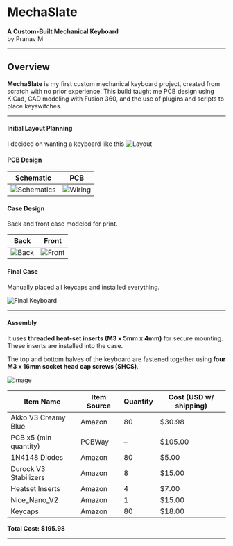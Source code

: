 # MechaSlate 
**A Custom-Built Mechanical Keyboard**  
by Pranav M

---

## Overview
**MechaSlate** is my first custom mechanical keyboard project, created from scratch with no prior experience. This build taught me PCB design using KiCad, CAD modeling with Fusion 360, and the use of plugins and scripts to place keyswitches.

---

####  Initial Layout Planning
I decided on wanting a keyboard like this 
![Layout](https://github.com/user-attachments/assets/375b4509-4335-4047-8f0a-fa6b8db1fd74)

#### PCB Design



| Schematic |  PCB |
|:--:|:--:|
| ![Schematics](https://github.com/user-attachments/assets/bdc40540-bcfa-4218-b22b-1539af9df3dd) | ![Wiring](https://github.com/user-attachments/assets/ff8a41f1-4699-4f70-8595-96dc0564c0b0) |


#### Case Design 
Back and front case modeled for print.

| Back | Front |
|:--:|:--:|
| ![Back](https://github.com/user-attachments/assets/a3622311-2f57-4e30-843a-bcb4fbbe01a6) | ![Front](https://github.com/user-attachments/assets/c723ca9a-8d94-49c9-b8a2-eebfd8053d2d) |

####  Final Case
Manually placed all keycaps and installed everything.

![Final Keyboard](https://github.com/user-attachments/assets/c05ccc66-1ff3-4efa-8257-af330fe5bb88)


---

#### Assembly 

It uses **threaded heat-set inserts (M3 x 5mm x 4mm)** for secure mounting. These inserts are installed into the case.

The top and bottom halves of the keyboard are fastened together using **four M3 x 16mm socket head cap screws (SHCS)**.

![image](https://github.com/user-attachments/assets/784755f5-6b19-4908-a6d8-1e86b115f63b)

| Item Name            | Item Source | Quantity | Cost (USD w/ shipping) |
|----------------------|-------------|----------|-------------------------|
| Akko V3 Creamy Blue  | Amazon      | 80       | $30.98                  |
| PCB x5 (min quantity)| PCBWay      | –        | $105.00                 |
| 1N4148 Diodes        | Amazon      | 80       | $5.00                   |
| Durock V3 Stabilizers| Amazon      | 8        | $15.00                  |
| Heatset Inserts      | Amazon      | 4        | $7.00                   |
| Nice_Nano_V2         | Amazon      | 1        | $15.00                  |
| Keycaps              | Amazon      | 80       | $18.00                  |

**Total Cost:** **$195.98**

---

